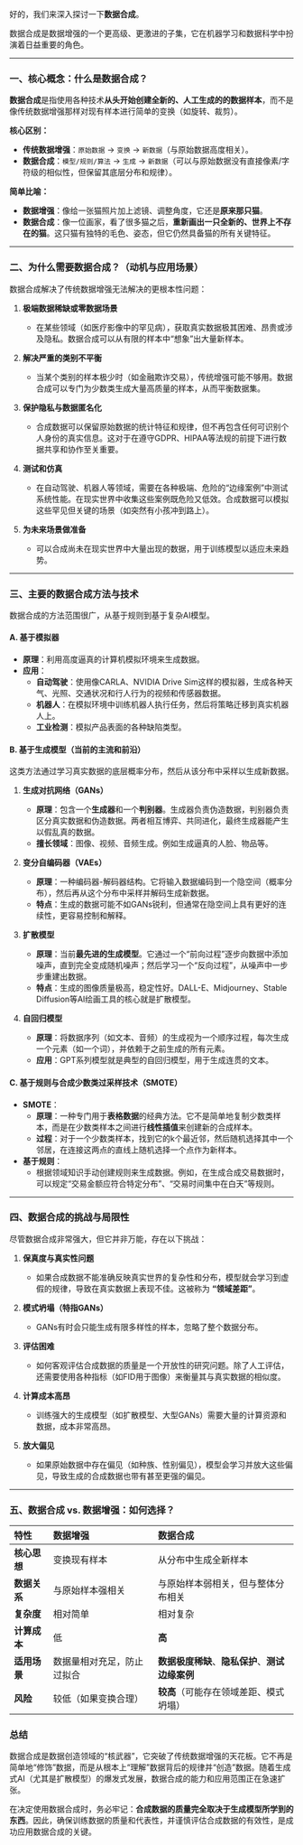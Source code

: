 好的，我们来深入探讨一下**数据合成**。

数据合成是数据增强的一个更高级、更激进的子集，它在机器学习和数据科学中扮演着日益重要的角色。

---

### 一、核心概念：什么是数据合成？

**数据合成**是指使用各种技术**从头开始创建全新的、人工生成的的数据样本**，而不是像传统数据增强那样对现有样本进行简单的变换（如旋转、裁剪）。

**核心区别：**
*   **传统数据增强**：`原始数据` → `变换` → `新数据`（与原始数据高度相关）。
*   **数据合成**：`模型/规则/算法` → `生成` → `新数据`（可以与原始数据没有直接像素/字符级的相似性，但保留其底层分布和规律）。

**简单比喻：**
*   **数据增强**：像给一张猫照片加上滤镜、调整角度，它还是**原来那只猫**。
*   **数据合成**：像一位画家，看了很多猫之后，**重新画出一只全新的、世界上不存在的猫**。这只猫有独特的毛色、姿态，但它仍然具备猫的所有关键特征。

---

### 二、为什么需要数据合成？（动机与应用场景）

数据合成解决了传统数据增强无法解决的更根本性问题：

1.  **极端数据稀缺或零数据场景**
    *   在某些领域（如医疗影像中的罕见病），获取真实数据极其困难、昂贵或涉及隐私。数据合成可以从有限的样本中“想象”出大量新样本。

2.  **解决严重的类别不平衡**
    *   当某个类别的样本极少时（如金融欺诈交易），传统增强可能不够用。数据合成可以专门为少数类生成大量高质量的样本，从而平衡数据集。

3.  **保护隐私与数据匿名化**
    *   合成数据可以保留原始数据的统计特征和规律，但不再包含任何可识别个人身份的真实信息。这对于在遵守GDPR、HIPAA等法规的前提下进行数据共享和协作至关重要。

4.  **测试和仿真**
    *   在自动驾驶、机器人等领域，需要在各种极端、危险的“边缘案例”中测试系统性能。在现实世界中收集这些案例既危险又低效。合成数据可以模拟这些罕见但关键的场景（如突然有小孩冲到路上）。

5.  **为未来场景做准备**
    *   可以合成尚未在现实世界中大量出现的数据，用于训练模型以适应未来趋势。

---

### 三、主要的数据合成方法与技术

数据合成的方法范围很广，从基于规则到基于复杂AI模型。

#### A. 基于模拟器

*   **原理**：利用高度逼真的计算机模拟环境来生成数据。
*   **应用**：
    *   **自动驾驶**：使用像CARLA、NVIDIA Drive Sim这样的模拟器，生成各种天气、光照、交通状况和行人行为的视频和传感器数据。
    *   **机器人**：在模拟环境中训练机器人执行任务，然后将策略迁移到真实机器人上。
    *   **工业检测**：模拟产品表面的各种缺陷类型。

#### B. 基于生成模型（当前的主流和前沿）

这类方法通过学习真实数据的底层概率分布，然后从该分布中采样以生成新数据。

1.  **生成对抗网络（GANs）**
    *   **原理**：包含一个**生成器**和一个**判别器**。生成器负责伪造数据，判别器负责区分真实数据和伪造数据。两者相互博弈、共同进化，最终生成器能产生以假乱真的数据。
    *   **擅长领域**：图像、视频、音频生成。例如生成逼真的人脸、物品等。

2.  **变分自编码器（VAEs）**
    *   **原理**：一种编码器-解码器结构。它将输入数据编码到一个隐空间（概率分布），然后再从这个分布中采样并解码生成新数据。
    *   **特点**：生成的数据可能不如GANs锐利，但通常在隐空间上具有更好的连续性，更容易控制和解释。

3.  **扩散模型**
    *   **原理**：当前**最先进的生成模型**。它通过一个“前向过程”逐步向数据中添加噪声，直到完全变成随机噪声；然后学习一个“反向过程”，从噪声中一步步重建出数据。
    *   **特点**：生成的图像质量极高，稳定性好。DALL-E、Midjourney、Stable Diffusion等AI绘画工具的核心就是扩散模型。

4.  **自回归模型**
    *   **原理**：将数据序列（如文本、音频）的生成视为一个顺序过程，每次生成一个元素（如一个词），并依赖于之前生成的所有元素。
    *   **应用**：GPT系列模型就是典型的自回归模型，用于生成连贯的文本。

#### C. 基于规则与合成少数类过采样技术（SMOTE）

*   **SMOTE**：
    *   **原理**：一种专门用于**表格数据**的经典方法。它不是简单地复制少数类样本，而是在少数类样本之间进行**线性插值**来创建新的合成样本。
    *   **过程**：对于一个少数类样本，找到它的k个最近邻，然后随机选择其中一个邻居，在连接这两点的直线上随机选择一个点作为新样本。
*   **基于规则**：
    *   根据领域知识手动创建规则来生成数据。例如，在生成合成交易数据时，可以规定“交易金额应符合特定分布”、“交易时间集中在白天”等规则。

---

### 四、数据合成的挑战与局限性

尽管数据合成非常强大，但它并非万能，存在以下挑战：

1.  **保真度与真实性问题**
    *   如果合成数据不能准确反映真实世界的复杂性和分布，模型就会学习到虚假的规律，导致在真实数据上表现不佳。这被称为 **“领域差距”**。

2.  **模式坍塌（特指GANs）**
    *   GANs有时会只能生成有限多样性的样本，忽略了整个数据分布。

3.  **评估困难**
    *   如何客观评估合成数据的质量是一个开放性的研究问题。除了人工评估，还需要使用各种指标（如FID用于图像）来衡量其与真实数据的相似度。

4.  **计算成本高昂**
    *   训练强大的生成模型（如扩散模型、大型GANs）需要大量的计算资源和数据，成本非常高昂。

5.  **放大偏见**
    *   如果原始数据中存在偏见（如种族、性别偏见），模型会学习并放大这些偏见，导致生成的合成数据也带有甚至更强的偏见。

---

### 五、数据合成 vs. 数据增强：如何选择？

| 特性 | 数据增强 | 数据合成 |
| :--- | :--- | :--- |
| **核心思想** | 变换现有样本 | 从分布中生成全新样本 |
| **数据关系** | 与原始样本强相关 | 与原始样本弱相关，但与整体分布相关 |
| **复杂度** | 相对简单 | 相对复杂 |
| **计算成本** | 低 | **高** |
| **适用场景** | 数据量相对充足，防止过拟合 | **数据极度稀缺**、**隐私保护**、**测试边缘案例** |
| **风险** | 较低（如果变换合理） | **较高**（可能存在领域差距、模式坍塌） |

### 总结

数据合成是数据创造领域的“核武器”，它突破了传统数据增强的天花板。它不再是简单地“修饰”数据，而是从根本上“理解”数据背后的规律并“创造”数据。随着生成式AI（尤其是扩散模型）的爆发式发展，数据合成的能力和应用范围正在急速扩张。

在决定使用数据合成时，务必牢记：**合成数据的质量完全取决于生成模型所学到的东西**。因此，确保训练数据的质量和代表性，并谨慎评估合成数据的有效性，是成功应用数据合成的关键。